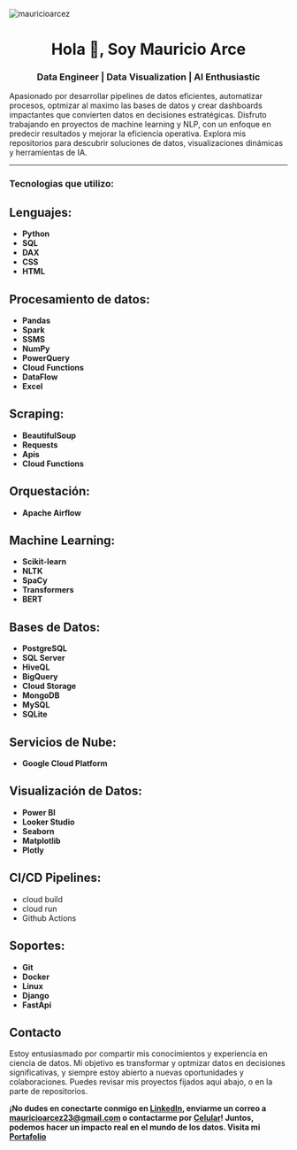 <p align="left"> <img src="https://komarev.com/ghpvc/?username=mauricioarcez&label=Profile%20views&color=0e75b6&style=flat" alt="mauricioarcez" /> </p>
<h1 align="center">Hola 👋, Soy Mauricio Arce</h1>

<h3 align="center">Data Engineer | Data Visualization | AI Enthusiastic</h3>
Apasionado por desarrollar pipelines de datos eficientes, automatizar procesos, optmizar al maximo las bases de datos y crear dashboards impactantes que convierten datos en decisiones estratégicas. Disfruto trabajando en proyectos de machine learning y NLP, con un enfoque en predecir resultados y mejorar la eficiencia operativa. Explora mis repositorios para descubrir soluciones de datos, visualizaciones dinámicas y herramientas de IA.
 
---

<h3 align="left">Tecnologias que utilizo:</h3>

## Lenguajes:
- **Python**
- **SQL**
- **DAX**
- **CSS**
- **HTML**

## Procesamiento de datos:
- **Pandas**
- **Spark**
- **SSMS**
- **NumPy**
- **PowerQuery**
- **Cloud Functions**
- **DataFlow**
- **Excel**

## Scraping:
- **BeautifulSoup**
- **Requests**
- **Apis**
- **Cloud Functions**

## Orquestación:
- **Apache Airflow**

## Machine Learning:
- **Scikit-learn**
- **NLTK** 
- **SpaCy**
- **Transformers**
- **BERT**

## Bases de Datos:
- **PostgreSQL**
- **SQL Server**
- **HiveQL**
- **BigQuery**
- **Cloud Storage**
- **MongoDB**
- **MySQL**
- **SQLite**

## Servicios de Nube:
- **Google Cloud Platform**

## Visualización de Datos:
- **Power BI**
- **Looker Studio**
- **Seaborn**
- **Matplotlib**
- **Plotly**

## CI/CD Pipelines:
- cloud build
- cloud run
- Github Actions

## Soportes:
- **Git**
- **Docker**
- **Linux**
- **Django**
- **FastApi**

## Contacto

Estoy entusiasmado por compartir mis conocimientos y experiencia en ciencia de datos. Mi objetivo es transformar y optmizar datos en decisiones significativas, y siempre estoy abierto a nuevas oportunidades y colaboraciones. Puedes revisar mis proyectos fijados aqui abajo, o en la parte de repositorios.

**¡No dudes en conectarte conmigo en [LinkedIn](https://www.linkedin.com/in/mauricioarcez/), enviarme un correo a [mauricioarcez23@gmail.com](mailto:mauricioarcez23@gmail.com) o contactarme por [Celular](+543624822158)! Juntos, podemos hacer un impacto real en el mundo de los datos.
Visita mi [Portafolio](https://mauricioarcez.github.io/Portafolio-web/)**


